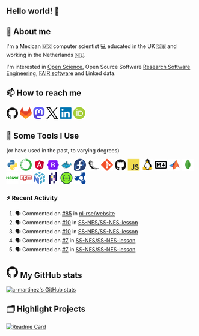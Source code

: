 <!--
**c-martinez/c-martinez** is a ✨ _special_ ✨ repository because its `README.md` (this file) appears on your GitHub profile.
-->

## Hello world! 👋

## 💬 About me
I'm a Mexican 🇲🇽 computer scientist 💻 educated in the UK 🇬🇧 and working in the Netherlands 🇳🇱.

I'm interested in [Open Science](https://www.unesco.org/en/open-science), Open Source Software
[Research Software Engineering](https://nl-rse.org/), [FAIR software](https://fair-software.eu/) and Linked data.

## 📫 How to reach me
[![GitHub](icons/github-original.png)](https://github.com/c-martinez)
[![GitLab](icons/gitlab-original.png)](https://gitlab.com/c-martinez)
[![Mastodon](icons/mastodon-logo-purple.png)](https://fosstodon.org/@neocarlitos)
[![X](icons/twitter-original.png)](https://x.com/neocarlitos)
[![LinkedIn](icons/linkedin-original.png)](https://www.linkedin.com/in/carlosmartinezortiz/)
[![ORCID](icons/ORCID_iD.png)](https://orcid.org/0000-0001-5565-7577)

## 🚀 Some Tools I Use
(or have used in the past, to varying degrees)
<!--  (most) Icons from https://github.com/devicons/devicon/ -->
![Python](icons/python-original.png)
![Anaconda](icons/anaconda-original.png)
![Angular](icons/angular-original.png)
![Bootstrap](icons/bootstrap-original.png)
![Docker](icons/docker-original.png)
![Fedora](icons/fedora-original.png)
![Flask](icons/flask-original.png)
![Git](icons/git-original.png)
![Github](icons/github-original.png)
![Javascript](icons/javascript-original.png)
![Linux](icons/linux-original.png)
![Markdown](icons/markdown-original.png)
![Matlab](icons/matlab-original.png)
![Mongodb](icons/mongodb-original.png)
![Nginx](icons/nginx-original.png)
![npm](icons/npm-original-wordmark.png)
![Numpy](icons/numpy-original.png)
![Pandas](icons/pandas-original.png)
![Swagger](icons/swagger-original.png)
![SPARQL](icons/sparql.png)


### ⚡ Recent Activity

<!--START_SECTION:activity-->
1. 🗣 Commented on [#85](https://github.com/nl-rse/website/pull/85#issuecomment-2489404528) in [nl-rse/website](https://github.com/nl-rse/website)
2. 🗣 Commented on [#10](https://github.com/SS-NES/SS-NES-lesson/issues/10#issuecomment-2470618986) in [SS-NES/SS-NES-lesson](https://github.com/SS-NES/SS-NES-lesson)
3. 🗣 Commented on [#10](https://github.com/SS-NES/SS-NES-lesson/issues/10#issuecomment-2470585451) in [SS-NES/SS-NES-lesson](https://github.com/SS-NES/SS-NES-lesson)
4. 🗣 Commented on [#7](https://github.com/SS-NES/SS-NES-lesson/pull/7#issuecomment-2470107635) in [SS-NES/SS-NES-lesson](https://github.com/SS-NES/SS-NES-lesson)
5. 🗣 Commented on [#7](https://github.com/SS-NES/SS-NES-lesson/pull/7#issuecomment-2468921385) in [SS-NES/SS-NES-lesson](https://github.com/SS-NES/SS-NES-lesson)
<!--END_SECTION:activity-->

## ![GitHub](icons/github-original.png) My GitHub stats
[![c-martinez's GitHub stats](https://github-readme-stats.vercel.app/api?username=c-martinez&hide_title=true&show_icons=true&theme=catppuccin_latte)](https://github.com/c-martinez/github-readme-stats)

## 🗂️ Highlight Projects
[![Readme Card](https://github-readme-stats.vercel.app/api/pin/?username=clariah&repo=grlc&theme=catppuccin_latte)](https://github.com/clariah/grlc)
